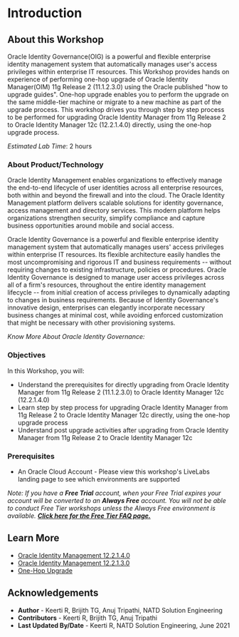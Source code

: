 # Introduction

## About this Workshop

Oracle Identity Governance(OIG) is a powerful and flexible enterprise identity management system that automatically manages user's access privileges within enterprise IT resources. This Workshop provides hands on experience of performing one-hop upgrade of Oracle Identity Manager(OIM) 11g Release 2 (11.1.2.3.0) using the Oracle published "how to upgrade guides". One-hop upgrade enables you to perform the upgrade on the same middle-tier machine or migrate to a new machine as part of the upgrade process. This workshop drives you through step by step process to be performed for upgrading Oracle Identity Manager from 11g Release 2 to Oracle Identity Manager 12c (12.2.1.4.0) directly, using the one-hop upgrade process.

*Estimated Lab Time*: 2 hours

### About Product/Technology
Oracle Identity Management enables organizations to effectively manage the end-to-end lifecycle of user identities across all enterprise resources, both within and beyond the firewall and into the cloud. The Oracle Identity Management platform delivers scalable solutions for identity governance, access management and directory services. This modern platform helps organizations strengthen security, simplify compliance and capture business opportunities around mobile and social access.

Oracle Identity Governance is a powerful and flexible enterprise identity management system that automatically manages users' access privileges within enterprise IT resources. Its flexible architecture easily handles the most uncompromising and rigorous IT and business requirements -- without requiring changes to existing infrastructure, policies or procedures. Oracle Identity Governance is designed to manage user access privileges across all of a firm's resources, throughout the entire identity management lifecycle -- from initial creation of access privileges to dynamically adapting to changes in business requirements. Because of Identity Governance's innovative design, enterprises can elegantly incorporate necessary business changes at minimal cost, while avoiding enforced customization that might be necessary with other provisioning systems.

*Know More About Oracle Identity Governance:*

  [](youtube:YdvKkstK4o8)

### Objectives

In this Workshop, you will:
* Understand the prerequisites for directly upgrading from Oracle Identity Manager from 11g Release 2 (11.1.2.3.0) to Oracle Identity Manager 12c (12.2.1.4.0)
* Learn step by step process for upgrading Oracle Identity Manager from 11g Release 2 to Oracle Identity Manager 12c directly, using the one-hop upgrade process
* Understand post upgrade activities after upgrading from Oracle Identity Manager from 11g Release 2 to Oracle Identity Manager 12c

### Prerequisites

* An Oracle Cloud Account - Please view this workshop's LiveLabs landing page to see which environments are supported


*Note: If you have a **Free Trial** account, when your Free Trial expires your account will be converted to an **Always Free** account. You will not be able to conduct Free Tier workshops unless the Always Free environment is available. **[Click here for the Free Tier FAQ page.](https://www.oracle.com/cloud/free/faq.html)***


## Learn More

* [Oracle Identity Management 12.2.1.4.0](https://docs.oracle.com/en/middleware/idm/suite/12.2.1.4/index.html)
* [Oracle Identity Management 12.2.1.3.0](https://docs.oracle.com/en/middleware/idm/suite/12.2.1.3/index.html)
* [One-Hop Upgrade](https://docs.oracle.com/en/middleware/fusion-middleware/12.2.1.4/iamup/one-hop-upgrade-oracle-identity-manager.html)

## Acknowledgements
* **Author** - Keerti R, Brijith TG, Anuj Tripathi, NATD Solution Engineering
* **Contributors** -  Keerti R, Brijith TG, Anuj Tripathi
* **Last Updated By/Date** - Keerti R, NATD Solution Engineering, June 2021
